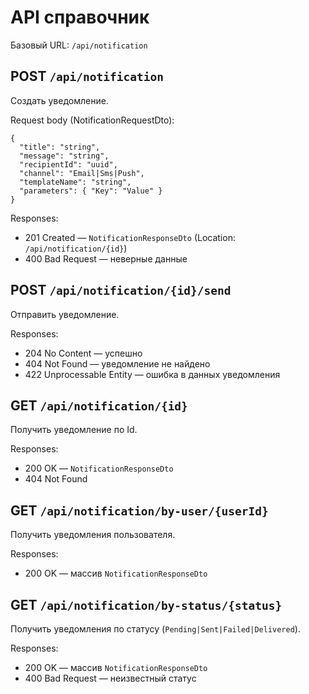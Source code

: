# API справочник

Базовый URL: `/api/notification`

## POST `/api/notification`
Создать уведомление.

Request body (NotificationRequestDto):
```
{
  "title": "string",
  "message": "string",
  "recipientId": "uuid",
  "channel": "Email|Sms|Push",
  "templateName": "string",
  "parameters": { "Key": "Value" }
}
```

Responses:
- 201 Created — `NotificationResponseDto` (Location: `/api/notification/{id}`)
- 400 Bad Request — неверные данные

## POST `/api/notification/{id}/send`
Отправить уведомление.

Responses:
- 204 No Content — успешно
- 404 Not Found — уведомление не найдено
- 422 Unprocessable Entity — ошибка в данных уведомления

## GET `/api/notification/{id}`
Получить уведомление по Id.

Responses:
- 200 OK — `NotificationResponseDto`
- 404 Not Found

## GET `/api/notification/by-user/{userId}`
Получить уведомления пользователя.

Responses:
- 200 OK — массив `NotificationResponseDto`

## GET `/api/notification/by-status/{status}`
Получить уведомления по статусу (`Pending|Sent|Failed|Delivered`).

Responses:
- 200 OK — массив `NotificationResponseDto`
- 400 Bad Request — неизвестный статус
